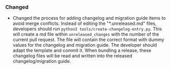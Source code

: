 ### Changed
- Changed the process for adding changelog and migration guide items to avoid merge conflicts. Instead of editing the "*.unreleased.md" files, developers should run `python3 tools/create-changelog-entry.py`. This will create a md file within `unreleased_changes` with the number of the current pull request. The file will contain the correct format with dummy values for the changelog and migration guide. The developer should adapt the template and commit it. When bundling a release, these changelog files will be read and written into the released changelog/migration guide.
